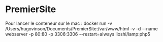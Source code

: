 # PremierSite

Pour lancer le conteneur sur le mac :
docker run -v /Users/hugovinson/Documents/PremierSite:/var/www/html -v -d --name webserver -p 80:80 -p 3306:3306 --restart=always lioshi/lamp:php5
